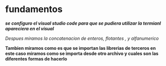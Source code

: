 # fundamentos
***se configuro el visual studio code para que se pudiera utilizar la termianl 
apareciera en  el visual***

*Despues miramos la concatenacion de  enteros, flotantes , y alfanumerico*

**Tambien miramos  como es que se importan las librerias de terceros en este caso miramos como se importa desde otro archivo  y cuales son las diferentes formas de hacerlo**